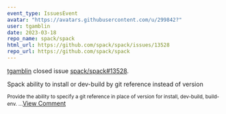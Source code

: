 ```yaml
---
event_type: IssuesEvent
avatar: "https://avatars.githubusercontent.com/u/299842?"
user: tgamblin
date: 2023-03-18
repo_name: spack/spack
html_url: https://github.com/spack/spack/issues/13528
repo_url: https://github.com/spack/spack
---
```


<a href='https://github.com/tgamblin' target='_blank'>tgamblin</a> closed issue <a href='https://github.com/spack/spack/issues/13528' target='_blank'>spack/spack#13528</a>.

<p>Spack ability to install or dev-build by git reference instead of version</p><small>Provide the ability to specify a git reference in place of version for install, dev-build, build-env....</small><a href='https://github.com/spack/spack/issues/13528' target='_blank'>View Comment</a>